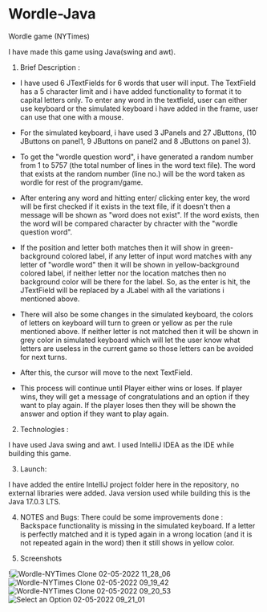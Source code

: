 # Wordle-Java
Wordle game (NYTimes) 

I have made this game using Java(swing and awt).

1. Brief Description :

* I have used 6 JTextFields for 6 words that user will input. The TextField has a 5 character limit and i have added functionality to format it to capital letters only.
To enter any word in the textfield, user can either use keyboard or the simulated keyboard i have added in the frame, user can use that one with a mouse.

* For the simulated keyboard, i have used 3 JPanels and 27 JButtons, (10 JButtons on panel1, 9 JButtons on panel2 and 8 JButtons on panel 3). 

* To get the "wordle question word", i have generated a random number from 1 to 5757 (the total number of lines in the word text file). The word that exists at the random number (line no.) will be the word taken as wordle for rest of the program/game.

* After entering any word and hitting enter/ clicking enter key, the word will be first checked if it exists in the text file, if it doesn't then a message will be shown as "word does not exist".
If the word exists, then the word will be compared character by chracter with the "wordle question word".

* If the position and letter both matches then it will show in green-background colored label, if any letter of input word matches with any letter of "wordle word" then it will be shown in yellow-background colored label, if neither letter nor the location matches then no background color will be there for the label.
So, as the enter is hit, the JTextField will be replaced by a JLabel with all the variations i mentioned above.

* There will also be some changes in the simulated keyboard, the colors of letters on keyboard will turn to green or yellow as per the rule mentioned above. If neither letter is not matched then it will be shown in grey color in simulated keyboard which will let the user know what letters are useless in the current game so those letters can be avoided for next turns.

* After this, the cursor will move to the next TextField.

* This process will continue until Player either wins or loses. If player wins, they will get a message of congratulations and an option if they want to play again. If the player loses then they will be shown the answer and option if they want to play again.



2. Technologies :

I have used Java swing and awt. I used IntelliJ IDEA as the IDE while building this game. 



3. Launch: 

I have added the entire IntelliJ project folder here in the repository, no external libraries were added. Java version used while building this is the Java 17.0.3 LTS.



4. NOTES and Bugs: 
There could be some improvements done : Backspace functionality is missing in the simulated keyboard. 
If a letter is perfectly matched and it is typed again in a wrong location (and it is not repeated again in the word) then it still shows in yellow color.




5. Screenshots 

!![Wordle-NYTimes Clone 02-05-2022 11_28_06](https://user-images.githubusercontent.com/30958999/166190954-c0515232-aeaa-4c28-885b-69cada344093.png)
![Wordle-NYTimes Clone 02-05-2022 09_19_42](https://user-images.githubusercontent.com/30958999/166182134-38405b4a-70dc-41fa-a682-0de99ebcc8cf.png)
![Wordle-NYTimes Clone 02-05-2022 09_20_53](https://user-images.githubusercontent.com/30958999/166182141-490aed71-9a6f-4100-9b02-844d46d07a72.png)
![Select an Option 02-05-2022 09_21_01](https://user-images.githubusercontent.com/30958999/166182161-755c8f60-3e7f-4f08-be67-40863852284f.png)
